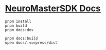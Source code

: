# [NeuroMasterSDK Docs](https://www.brainco-hz.com/docs/neuro-master-docs)

```shell
pnpm install
pnpm build
pnpm docs:dev

pnpm docs:build
open docs/.vuepress/dist
```
